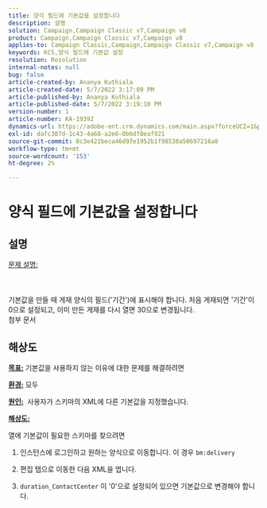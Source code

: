 ```yaml
---
title: 양식 필드에 기본값을 설정합니다
description: 설명
solution: Campaign,Campaign Classic v7,Campaign v8
product: Campaign,Campaign Classic v7,Campaign v8
applies-to: Campaign Classic,Campaign,Campaign Classic v7,Campaign v8
keywords: KCS,양식 필드에 기본값 설정
resolution: Resolution
internal-notes: null
bug: false
article-created-by: Ananya Kuthiala
article-created-date: 5/7/2022 3:17:09 PM
article-published-by: Ananya Kuthiala
article-published-date: 5/7/2022 3:19:10 PM
version-number: 1
article-number: KA-19392
dynamics-url: https://adobe-ent.crm.dynamics.com/main.aspx?forceUCI=1&pagetype=entityrecord&etn=knowledgearticle&id=ffdd6cc2-18ce-ec11-a7b5-0022480a8e40
exl-id: dafc387d-1c43-4a68-a2e6-0b6df0eaf921
source-git-commit: 0c3e421beca46d9fe1952b1f98538a50697216a0
workflow-type: tm+mt
source-wordcount: '153'
ht-degree: 2%

---
```


# 양식 필드에 기본값을 설정합니다

## 설명

<u>문제 설명:</u><br><br> <br><br>기본값을 만들 때 게재 양식의 필드(&#39;기간&#39;)에 표시해야 합니다. 처음 게재되면 &#39;기간&#39;이 0으로 설정되고, 이미 만든 게재를 다시 열면 30으로 변경됩니다.
<br>첨부 문서<br>

## 해상도


<b><u>목표:</u></b> 기본값을 사용하지 않는 이유에 대한 문제를 해결하려면

<b><u>환경:</u></b> 모두

<b><u>원인:</u></b>  사용자가 스키마의 XML에 다른 기본값을 지정했습니다.

<b><u>해상도:</u></b>

열에 기본값이 필요한 스키마를 찾으려면

1. 인스턴스에 로그인하고 원하는 양식으로 이동합니다. 이 경우 `bm:delivery`

2. 편집 탭으로 이동한 다음 XML을 엽니다.

3. `duration_ContactCenter` 이 &#39;0&#39;으로 설정되어 있으면 기본값으로 변경해야 합니다.
